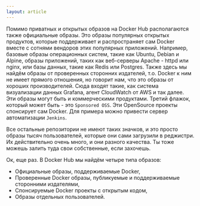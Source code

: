 ```yaml
---
layout: article
---
```

Помимо приватных и открытых образов на Docker Hub располагаются также официальные образы. Это образы популярных открытых продуктов, которые поддерживает и распространяет сам Docker вместе с сотнями вендоров этих популярных приложений. Например, базовые образы операционных систем, такие как Ubuntu, Debian и Alpine, образы приложений, таких как веб-серверы Apache - httpd или nginx, или базы данных, такие как Redis или Postgres. Также здесь мы найдём образы от проверенных сторонних издателей, т.о. Docker к ним не имеет прямого отношения, но говорит нам, что это образы от хороших производителей. Сюда входят такие, как система визуализации данных Grafana, агент CloudWatch от AWS и так далее. Эти образы могут быть и коммерческими продуктами. Третий флажок, который может быть - это `Sponsored OSS`. Эти OpenSource проекты спонсирует сам Docker. Для примера можно привести сервер автоматизации `Jenkins`.

Все остальные репозитории не имеют таких значков, и это просто образы тысяч пользователей, которые они сами загрузили в реджистри. Их действительно очень много, и они разного качества. Ты тоже можешь залить туда свои собственные, если захочешь.

Ок, еще раз. В Docker Hub мы найдём четыре типа образов:

- Официальные образы, поддерживаемые Docker,
- Проверенные Docker образы, публикуемые и поддерживаемые сторонними издателями,
- Спонсируемые Docker проекты с открытым кодом,
- Образы отдельных пользователей.

